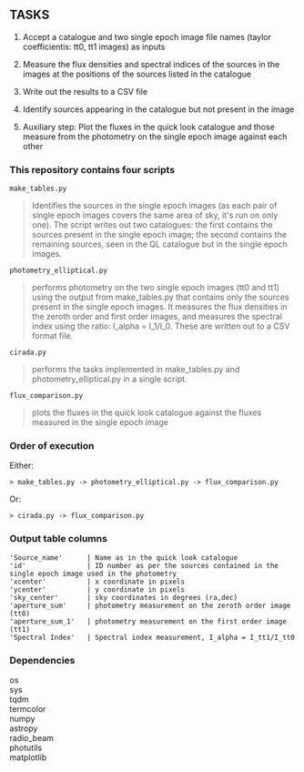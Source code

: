 ## TASKS

1. Accept a catalogue and two single epoch image file names (taylor coefficientis: tt0, tt1 images) as inputs
2. Measure the flux densities and spectral indices of the sources in the images at the positions of the sources listed in the catalogue
3. Write out the results to a CSV file
4. Identify sources appearing in the catalogue but not present in the image

5. Auxiliary step: Plot the fluxes in the quick look catalogue and those measure from the photometry on the single epoch image against each other

### This repository contains four scripts
```
make_tables.py
```
> Identifies the sources in the single epoch images (as each pair of single epoch images covers the same area of sky, it's run on only one). The script writes out two catalogues: the first contains the sources present in the single epoch image; the second contains the remaining sources, seen in the QL catalogue but in the single epoch images.

```
photometry_elliptical.py
```

> performs photometry on the two single epoch images (tt0 and tt1) using the output from make_tables.py that contains only the sources present in the single epoch images. It measures the flux densities in the zeroth order and first order images, and measures the spectral index using the ratio: I_alpha = I_1/I_0. These are written out to a CSV format file.

```
cirada.py
```

> performs the tasks implemented in make_tables.py and photometry_elliptical.py in a single script.

```
flux_comparison.py
```

> plots the fluxes in the quick look catalogue against the fluxes measured in the single epoch image

### Order of execution

Either:
```
> make_tables.py -> photometry_elliptical.py -> flux_comparison.py
```
Or:
```
> cirada.py -> flux_comparison.py
```

### Output table columns
```
'Source_name'      | Name as in the quick look catalogue  
'id'               | ID number as per the sources contained in the single epoch image used in the photometry  
'xcenter'          | x coordinate in pixels  
'ycenter'          | y coordinate in pixels  
'sky_center'       | sky coordinates in degrees (ra,dec)  
'aperture_sum'     | photometry measurement on the zeroth order image (tt0)    
'aperture_sum_1'   | photometry measurement on the first order image (tt1)    
'Spectral Index'   | Spectral index measurement, I_alpha = I_tt1/I_tt0  
```
### Dependencies

os  
sys  
tqdm  
termcolor  
numpy  
astropy  
radio_beam  
photutils  
matplotlib  
